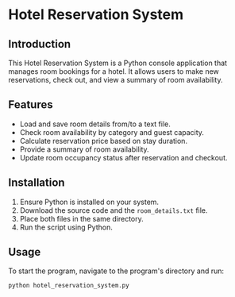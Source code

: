 # Hotel Reservation System

## Introduction
This Hotel Reservation System is a Python console application that manages room bookings for a hotel. It allows users to make new reservations, check out, and view a summary of room availability.

## Features
- Load and save room details from/to a text file.
- Check room availability by category and guest capacity.
- Calculate reservation price based on stay duration.
- Provide a summary of room availability.
- Update room occupancy status after reservation and checkout.

## Installation
1. Ensure Python is installed on your system.
2. Download the source code and the `room_details.txt` file.
3. Place both files in the same directory.
4. Run the script using Python.

## Usage
To start the program, navigate to the program's directory and run:

```bash
python hotel_reservation_system.py
